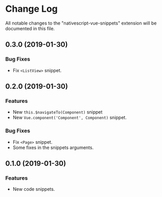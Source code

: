 # Change Log

All notable changes to the "nativescript-vue-snippets" extension will be documented in this file.

## 0.3.0 (2019-01-30)

### Bug Fixes

* Fix `<ListView>` snippet.

## 0.2.0 (2019-01-30)

### Features

* New `this.$navigateTo(Component)` snippet
* New `Vue.component('Component', Component)` snippet.

### Bug Fixes

* Fix `<Page>` snippet.
* Some fixes in the snippets arguments.

## 0.1.0 (2019-01-30)

### Features

* New code snippets.
